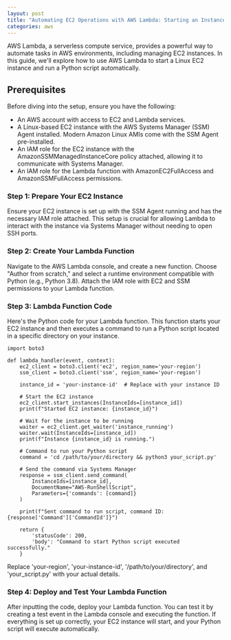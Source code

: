 ```yaml
---
layout: post
title: "Automating EC2 Operations with AWS Lambda: Starting an Instance and Running a Script on Linux"
categories: aws
---
```


AWS Lambda, a serverless compute service, provides a powerful way to automate tasks in AWS environments, including managing EC2 instances. In this guide, we'll explore how to use AWS Lambda to start a Linux EC2 instance and run a Python script automatically.

## Prerequisites
Before diving into the setup, ensure you have the following:
- An AWS account with access to EC2 and Lambda services.
- A Linux-based EC2 instance with the AWS Systems Manager (SSM) Agent installed. Modern Amazon Linux AMIs come with the SSM Agent pre-installed.
- An IAM role for the EC2 instance with the AmazonSSMManagedInstanceCore policy attached, allowing it to communicate with Systems Manager.
- An IAM role for the Lambda function with AmazonEC2FullAccess and AmazonSSMFullAccess permissions.

### Step 1: Prepare Your EC2 Instance
Ensure your EC2 instance is set up with the SSM Agent running and has the necessary IAM role attached. This setup is crucial for allowing Lambda to interact with the instance via Systems Manager without needing to open SSH ports.

### Step 2: Create Your Lambda Function
Navigate to the AWS Lambda console, and create a new function. Choose "Author from scratch," and select a runtime environment compatible with Python (e.g., Python 3.8). Attach the IAM role with EC2 and SSM permissions to your Lambda function.

### Step 3: Lambda Function Code
Here's the Python code for your Lambda function. This function starts your EC2 instance and then executes a command to run a Python script located in a specific directory on your instance.

```
import boto3

def lambda_handler(event, context):
    ec2_client = boto3.client('ec2', region_name='your-region')
    ssm_client = boto3.client('ssm', region_name='your-region')
    
    instance_id = 'your-instance-id'  # Replace with your instance ID
    
    # Start the EC2 instance
    ec2_client.start_instances(InstanceIds=[instance_id])
    print(f"Started EC2 instance: {instance_id}")
    
    # Wait for the instance to be running
    waiter = ec2_client.get_waiter('instance_running')
    waiter.wait(InstanceIds=[instance_id])
    print(f"Instance {instance_id} is running.")
    
    # Command to run your Python script
    command = 'cd /path/to/your/directory && python3 your_script.py'
    
    # Send the command via Systems Manager
    response = ssm_client.send_command(
        InstanceIds=[instance_id],
        DocumentName="AWS-RunShellScript",
        Parameters={'commands': [command]}
    )
    
    print(f"Sent command to run script, command ID: {response['Command']['CommandId']}")
    
    return {
        'statusCode': 200,
        'body': "Command to start Python script executed successfully."
    }
```
Replace 'your-region', 'your-instance-id', '/path/to/your/directory', and 'your_script.py' with your actual details.

### Step 4: Deploy and Test Your Lambda Function
After inputting the code, deploy your Lambda function. You can test it by creating a test event in the Lambda console and executing the function. If everything is set up correctly, your EC2 instance will start, and your Python script will execute automatically.